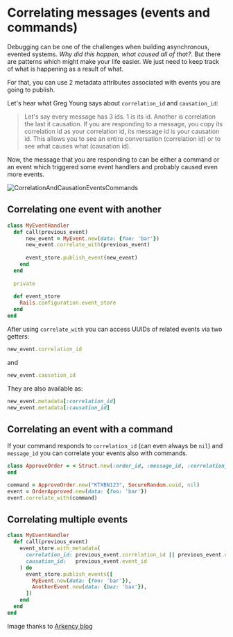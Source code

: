 # Correlating messages (events and commands)

Debugging can be one of the challenges when building asynchronous, evented systems. _Why did this happen, what caused all of that?_. But there are patterns which might make your life easier. We just need to keep track of what is happening as a result of what.

For that, you can use 2 metadata attributes associated with events you are going to publish.

Let's hear what Greg Young says about `correlation_id` and `causation_id`:

> Let's say every message has 3 ids. 1 is its id. Another is correlation the last it causation. 
> If you are responding to a message, you copy its correlation id as your correlation id, its message id is your causation id. 
> This allows you to see an entire conversation (correlation id) or to see what causes what (causation id).

Now, the message that you are responding to can be either a command or an event which triggered some event handlers and probably caused even more events.

![CorrelationAndCausationEventsCommands](https://blog-arkency.imgix.net/correlation_id_causation_id_rails_ruby_event/CorrelationAndCausationEventsCommands.png?w=758&h=758&fit=max)

## Correlating one event with another

```ruby
class MyEventHandler
  def call(previous_event)
      new_event = MyEvent.new(data: {foo: 'bar'})
      new_event.correlate_with(previous_event)
      
      event_store.publish_event(new_event)   
    end
  end
  
  private
  
  def event_store
    Rails.configuration.event_store
  end
end
```

After using `correlate_with` you can access UUIDs of related events via two getters:

```ruby
new_event.correlation_id
```

and
    
```ruby
new_event.causation_id
```   

They are also available as:

```ruby
new_event.metadata[:correlation_id]
new_event.metadata[:causation_id]
```

## Correlating an event with a command

If your command responds to `correlation_id` (can even always be `nil`) and `message_id` you can correlate your events
also with commands.

```ruby
class ApproveOrder = < Struct.new(:order_id, :message_id, :correlation_id)
end

command = ApproveOrder.new("KTXBN123", SecureRandom.uuid, nil)
event = OrderApproved.new(data: {foo: 'bar'})
event.correlate_with(command)
```

## Correlating multiple events

```ruby
class MyEventHandler
  def call(previous_event)
    event_store.with_metadata(
      correlation_id: previous_event.correlation_id || previous_event.event_id,
      causation_id:   previous_event.event_id
    ) do
      event_store.publish_events([
        MyEvent.new(data: {foo: 'bar'}),
        AnotherEvent.new(data: {baz: 'bax'}),
      ])   
    end
  end
end
```

Image thanks to [Arkency blog](https://blog.arkency.com/correlation-id-and-causation-id-in-evented-systems/)